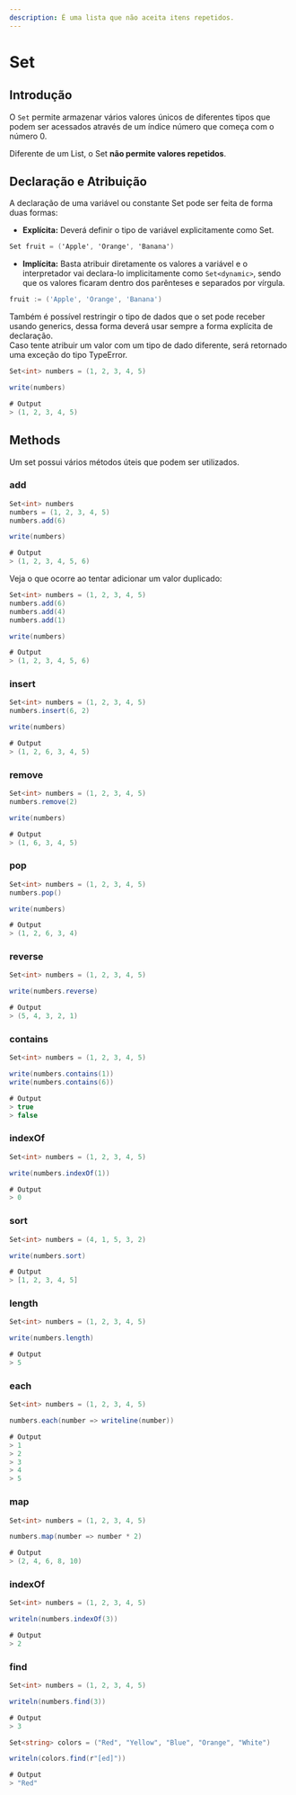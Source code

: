 ```yaml
---
description: É uma lista que não aceita itens repetidos.
---
```


# Set

## Introdução

O `Set` permite armazenar vários valores únicos de diferentes tipos que podem ser acessados através de um índice número que começa com o número 0.

Diferente de um List, o Set **não permite valores repetidos**.

## Declaração e Atribuição

A declaração de uma variável ou constante Set pode ser feita de forma duas formas:

* **Explícita:** Deverá definir o tipo de variável explicitamente como Set.

```csharp
Set fruit = ('Apple', 'Orange', 'Banana')
```

* **Implícita:** Basta atribuir diretamente os valores a variável e o interpretador vai declara-lo implicitamente como `Set<dynamic>`, sendo que os valores ficaram dentro dos parênteses e separados por vírgula.

```go
fruit := ('Apple', 'Orange', 'Banana')
```

Também é possível restringir o tipo de dados que o set pode receber usando generics, dessa forma deverá usar sempre a forma explícita de declaração.  
Caso tente atribuir um valor com um tipo de dado diferente, será retornado uma exceção do tipo TypeError.

```csharp
Set<int> numbers = (1, 2, 3, 4, 5)

write(numbers)

# Output
> (1, 2, 3, 4, 5)
```

## Methods

Um set possui vários métodos úteis que podem ser utilizados.

### add

```csharp
Set<int> numbers
numbers = (1, 2, 3, 4, 5)
numbers.add(6)

write(numbers)

# Output
> (1, 2, 3, 4, 5, 6)
```

Veja o que ocorre ao tentar adicionar um valor duplicado:

```csharp
Set<int> numbers = (1, 2, 3, 4, 5)
numbers.add(6)
numbers.add(4)
numbers.add(1)

write(numbers)

# Output
> (1, 2, 3, 4, 5, 6)
```

### insert

```csharp
Set<int> numbers = (1, 2, 3, 4, 5)
numbers.insert(6, 2)

write(numbers)

# Output
> (1, 2, 6, 3, 4, 5)
```

### remove

```csharp
Set<int> numbers = (1, 2, 3, 4, 5)
numbers.remove(2)

write(numbers)

# Output
> (1, 6, 3, 4, 5)
```

### pop

```csharp
Set<int> numbers = (1, 2, 3, 4, 5)
numbers.pop()

write(numbers)

# Output
> (1, 2, 6, 3, 4)
```

### reverse

```csharp
Set<int> numbers = (1, 2, 3, 4, 5)

write(numbers.reverse)

# Output
> (5, 4, 3, 2, 1)
```

### contains

```csharp
Set<int> numbers = (1, 2, 3, 4, 5)

write(numbers.contains(1))
write(numbers.contains(6))

# Output
> true
> false
```

### indexOf

```csharp
Set<int> numbers = (1, 2, 3, 4, 5)

write(numbers.indexOf(1))

# Output
> 0
```

### sort

```csharp
Set<int> numbers = (4, 1, 5, 3, 2)

write(numbers.sort)

# Output
> [1, 2, 3, 4, 5]
```

### length

```csharp
Set<int> numbers = (1, 2, 3, 4, 5)

write(numbers.length)

# Output
> 5
```

### each

```csharp
Set<int> numbers = (1, 2, 3, 4, 5)

numbers.each(number => writeline(number))

# Output
> 1
> 2
> 3
> 4
> 5
```

### map

```csharp
Set<int> numbers = (1, 2, 3, 4, 5)

numbers.map(number => number * 2)

# Output
> (2, 4, 6, 8, 10)
```

### indexOf

```csharp
Set<int> numbers = (1, 2, 3, 4, 5)

writeln(numbers.indexOf(3))

# Output
> 2
```

### find

```csharp
Set<int> numbers = (1, 2, 3, 4, 5)

writeln(numbers.find(3))

# Output
> 3
```

```csharp
Set<string> colors = ("Red", "Yellow", "Blue", "Orange", "White")

writeln(colors.find(r"[ed]"))

# Output
> "Red"
```



